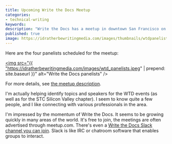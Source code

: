 ```yaml
---
title: Upcoming Write the Docs Meetup
categories:
- technical-writing
keywords: 
description: "Write the Docs has a meetup in downtown San Francisco on Dec. 17. The topic is on creating documentation for startups, and will feature a panel discussion. You can ask questions ahead of time, or come prepared to ask them at the meeting."
published: true
image: https://idratherbewritingmedia.com/images/thumbnails/wtdpaneliststhumb.png
---
```

Here are the four panelists scheduled for the meetup:

<a href="http://www.meetup.com/Write-the-Docs/events/226495517/"><img src="{{ "https://idratherbewritingmedia.com/images/wtd_panelists.jpeg" | prepend: site.baseurl }}" alt="Write the Docs panelists" /></a>

For more details, see [the meetup description](http://www.meetup.com/Write-the-Docs/events/226495517/).

I'm actually helping identify topics and speakers for the WTD events (as well as for the STC Silicon Valley chapter). I seem to know quite a few people, and I like connecting with various professionals in the area. 

I'm impressed by the momentum of Write the Docs. It seems to be growing quickly in many areas of the world. It's free to join, the meetings are often advertised through meetup.com. There's even a [Write the Docs Slack channel you can join](http://slack.writethedocs.org/). Slack is like IRC or chatroom software that enables groups to interact.




